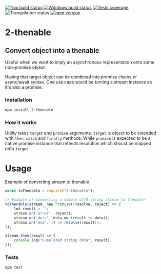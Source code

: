 [![*nix build status][nix-build-image]][nix-build-url]
[![Windows build status][win-build-image]][win-build-url]
[![Tests coverage][cov-image]][cov-url]
![Transpilation status][transpilation-image]
[![npm version][npm-image]][npm-url]

# 2-thenable

## Convert object into a thenable

Useful when we want to imply an asynchronous representation onto some non-promise object.

Having that target object can be combined into promise chains or async/await syntax.
One use case would be turning a stream instance so it's also a promise.

### Installation

```bash
npm install 2-thenable
```

### How it works

Utility takes `target` and `promise` arguments. `target` is object to be extended with `then`, `catch` and `finally` methods.
While `promise` is expected to be a native promise instance that reflects resolution which should be mapped onto `target`

# Usage

Example of converting stream to thenable

```javascript
const toThenable = require("2-thenable");

// Example of converting a simple utf8 string stream to thenable
toThenable(stream, new Promise((resolve, reject) => {
	let result = '';
	stream.on('error', reject);
	stream.on('data', data => (result += data));
	stream.on('end', () => resolve(result));
});

stream.then(result => {
	console.log("Cumulated string data", result);
});
```

### Tests

```bash
npm test
```

[nix-build-image]: https://semaphoreci.com/api/v1/medikoo-org/2-thenable/branches/master/shields_badge.svg
[nix-build-url]: https://semaphoreci.com/medikoo-org/2-thenable
[win-build-image]: https://ci.appveyor.com/api/projects/status/hl2x00pu0ds4kj5m?svg=true
[win-build-url]: https://ci.appveyor.com/api/project/medikoo/2-thenable
[cov-image]: https://img.shields.io/codecov/c/github/medikoo/2-thenable.svg
[cov-url]: https://codecov.io/gh/medikoo/2-thenable
[transpilation-image]: https://img.shields.io/badge/transpilation-free-brightgreen.svg
[npm-image]: https://img.shields.io/npm/v/2-thenable.svg
[npm-url]: https://www.npmjs.com/package/2-thenable
